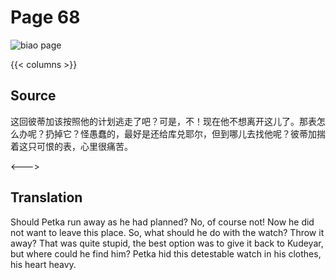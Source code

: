 # Page 68

 ![biao page](./../../../images/biao/seifert0726_biao_0062_068.jpg)

{{< columns >}}

## Source

这回彼蒂加该按照他的计划逃走了吧？可是，不！现在他不想离开这儿了。那表怎么办呢？扔掉它？怪愚蠢的，最好是还给库兑耶尔，但到哪儿去找他呢？彼蒂加揣着这只可恨的表，心里很痛苦。

<--->

## Translation

Should Petka run away as he had planned? No, of course not! Now he did not want to leave this place. So, what should he do with the watch? Throw it away? That was quite stupid, the best option was to give it back to Kudeyar, but where could he find him? Petka hid this detestable watch in his clothes, his heart heavy.